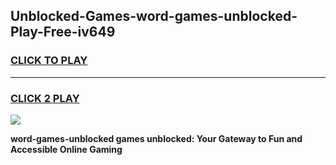 
## Unblocked-Games-word-games-unblocked-Play-Free-iv649
<h3>
<a href="https://premium76.site?title=word-games-unblocked&ref=20A">CLICK TO PLAY</a></h3>
<hr>

<h3>
<a href="https://premium76.site?title=word-games-unblocked&ref=20A">CLICK 2 PLAY</a>
  
</h3>

<a href="https://premium76.site?title=word-games-unblocked&ref=20A"><img src="https://clearcache.store/games.png"></a>


**word-games-unblocked games unblocked: Your Gateway to Fun and Accessible Online Gaming**
